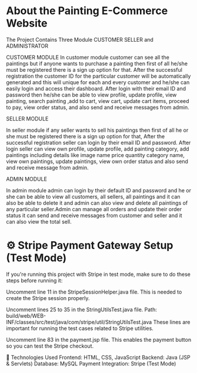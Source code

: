 # About the Painting E-Commerce Website
The Project Contains Three Module CUSTOMER  SELLER and ADMINISTRATOR

CUSTOMER  MODULE
 In customer module customer can see all the paintings but if anyone wants to purchase a painting 
then first of all he/she must be registered there is a sign up option for that. After the successful registration the customer ID for the particular customer will be automatically generated and this will unique for each and every customer and he/she can easily login and access their dashboard. After login with their email ID and password then he/she can be able to view profile, update profile, view painting, search painting
,add to cart, view cart, update cart items, proceed to pay, view order status, and also send and receive messages from admin.

SELLER  MODULE

 In seller module if any seller wants to sell his paintings then first of all he or she must be 
registered there is a sign up option for that, After the successful registration seller can login by their email ID and password. After login seller can view own profile, update profile, add painting category, add paintings including details like image name price quantity category name, view own paintings, update paintings, view own order status and also send and receive message from admin.

ADMIN MODULE

 In admin module admin can login by their default ID and password and he or she can be able to 
view all customers, all sellers, all paintings and it can also be able to delete it and admin can also view and delete all paintings of any particular seller.Admin can manage all orders and update their order status it can send and receive messages from customer and seller and it can also view the total sell.

# ⚙️ Stripe Payment Gateway Setup (Test Mode)
If you're running this project with Stripe in test mode, make sure to do these steps before running it:

Uncomment line 11 in the StripeSessionHelper.java file.
This is needed to create the Stripe session properly.

Uncomment lines 25 to 35 in the StringUtilsTest.java file.
Path: build/web/WEB-INF/classes/src/test/java/com/stripe/util/StringUtilsTest.java
These lines are important for running the test cases related to Stripe utilities.

Uncomment line 83 in the payment.jsp file.
This enables the payment button so you can test the Stripe checkout.

📂 Technologies Used
Frontend: HTML, CSS, JavaScript
Backend: Java (JSP & Servlets)
Database: MySQL
Payment Integration: Stripe (Test Mode)
